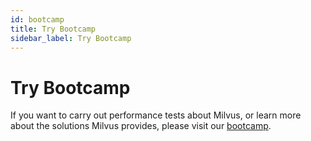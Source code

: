 ```yaml
---
id: bootcamp
title: Try Bootcamp
sidebar_label: Try Bootcamp
---
```


# Try Bootcamp

If you want to carry out performance tests about Milvus, or learn more about the solutions Milvus provides, please visit our [bootcamp](https://github.com/milvus-io/bootcamp).
